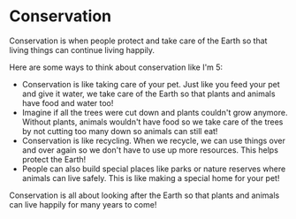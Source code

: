 # Conservation

Conservation is when people protect and take care of the Earth so that living things can continue living happily. 

Here are some ways to think about conservation like I'm 5: 

- Conservation is like taking care of your pet. Just like you feed your pet and give it water, we take care of the Earth so that plants and animals have food and water too!
- Imagine if all the trees were cut down and plants couldn't grow anymore. Without plants, animals wouldn't have food so we take care of the trees by not cutting too many down so animals can still eat!
- Conservation is like recycling. When we recycle, we can use things over and over again so we don't have to use up more resources. This helps protect the Earth!
- People can also build special places like parks or nature reserves where animals can live safely. This is like making a special home for your pet!

Conservation is all about looking after the Earth so that plants and animals can live happily for many years to come!
